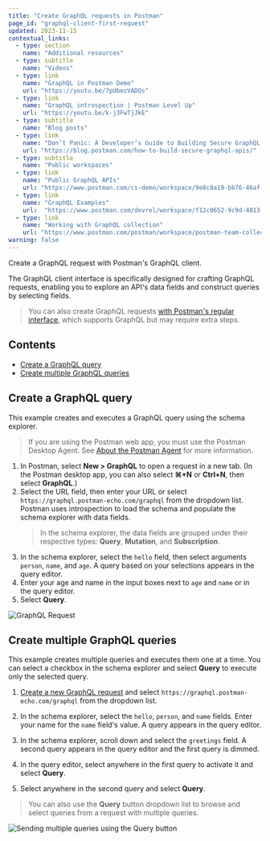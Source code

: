 ```yaml
---
title: "Create GraphQL requests in Postman"
page_id: "graphql-client-first-request"
updated: 2023-11-15
contextual_links:
  - type: section
    name: "Additional resources"
  - type: subtitle
    name: "Videos"
  - type: link
    name: "GraphQL in Postman Demo"
    url: "https://youtu.be/7pUbezVADQs"
  - type: link
    name: "GraphQL introspection | Postman Level Up"
    url: "https://youtu.be/k-j3FwTjJkE"
  - type: subtitle
    name: "Blog posts"
  - type: link
    name: "Don’t Panic: A Developer’s Guide to Building Secure GraphQL APIs"
    url: "https://blog.postman.com/how-to-build-secure-graphql-apis/"
  - type: subtitle
    name: "Public workspaces"
  - type: link
    name: "Public GraphQL APIs"
    url: "https://www.postman.com/cs-demo/workspace/9e8c8a19-bb76-46af-9e8d-5747bf8fcce5"
  - type: link
    name: "GraphQL Examples"
    url:  "https://www.postman.com/devrel/workspace/f12c0652-9c9d-4813-968b-c8ed0b3f0022"
  - type: link
    name: "Working with GraphQL collection"
    url: "https://www.postman.com/postman/workspace/postman-team-collections/collection/1559645-c0dd3eb3-5258-4ddd-a6e4-2780c5212e33?ctx=documentation"
warning: false
---
```


Create a GraphQL request with Postman's GraphQL client.

The GraphQL client interface is specifically designed for crafting GraphQL requests, enabling you to explore an API's data fields and construct queries by selecting fields.

> You can also create GraphQL requests [with Postman's regular interface](/docs/sending-requests/graphql/graphql-http/), which supports GraphQL but may require extra steps.

## Contents

* [Create a GraphQL query](#create-a-graphql-query)
* [Create multiple GraphQL queries](#create-multiple-graphql-queries)

## Create a GraphQL query

This example creates and executes a GraphQL query using the schema explorer.

> If you are using the Postman web app, you must use the Postman Desktop Agent. See [About the Postman Agent](/docs/getting-started/basics/about-postman-agent/) for more information.

1. In Postman, select **New > GraphQL** to open a request in a new tab. (In the Postman desktop app, you can also select **⌘+N** or **Ctrl+N**, then select **GraphQL**.)
1. Select the URL field, then enter your URL or select `https://graphql.postman-echo.com/graphql` from the dropdown list. Postman uses introspection to load the schema and populate the schema explorer with data fields.
    > In the schema explorer, the data fields are grouped under their respective types: **Query**, **Mutation**, and **Subscription**.
1. In the schema explorer, select the `hello` field, then select arguments `person`, `name`, and `age`. A query based on your selections appears in the query editor.
1. Enter your age and name in the input boxes next to `age` and `name` or in the query editor.
1. Select **Query**.

![GraphQL Request](https://assets.postman.com/postman-docs/v10/graphql-schema-explorer-v10-2.gif)

## Create multiple GraphQL queries

This example creates multiple queries and executes them one at a time. You can select a checkbox in the schema explorer and select **Query** to execute only the selected query.

1. [Create a new GraphQL request](#create-a-graphql-query) and select `https://graphql.postman-echo.com/graphql` from the dropdown list.

1. In the schema explorer, select the `hello`, `person`, and `name` fields. Enter your name for the `name` field's value. A query appears in the query editor.

1. In the schema explorer, scroll down and select the `greetings` field. A second query appears in the query editor and the first query is dimmed.

1. In the query editor, select anywhere in the first query to activate it and select **Query**.

1. Select anywhere in the second query and select **Query**.

> You can also use the **Query** button dropdown list to browse and select queries from a request with multiple queries.

<img src="https://assets.postman.com/postman-labs-docs/graphql-docs/multiquery-switcher.jpg" alt="Sending multiple queries using the Query button">
